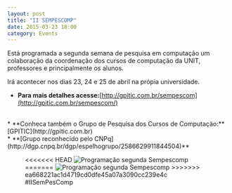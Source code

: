 ```yaml
---
layout: post
title: "II SEMPESCOMP"
date: 2015-03-23 18:00
category: Events
---
```


<p class="txt-post">
    Está programada a segunda semana de pesquisa em computação um colaboração da coordenação dos cursos de computação da UNIT, professores e principalmente os alunos.
</p>

<p class="txt-post">
     Irá acontecer nos dias 23, 24 e 25 de abril na própia universidade.
</p>

* **Para mais detalhes acesse:**[http://gpitic.com.br/sempescom](http://gpitic.com.br/sempescom/)
<br/>
* **Conheca também o Grupo de Pesquisa dos Cursos de Computação:** [GPITIC](http://gpitic.com.br)
<br/>
* **[Grupo reconhecido pelo CNPq](http://dgp.cnpq.br/dgp/espelhogrupo/2586629911844504)**

<figure>
<<<<<<< HEAD
    <img src="http://rafaeltavares.co/public/img/posts/banner-2semprescomp.png" alt="Programação segunda Sempescomp">
=======
    <img src="http://rafastavares.github.io/SitePessoal/public/img/posts/banner-2semprescomp.png" alt="Programação segunda Sempescomp">
>>>>>>> ea668221ac1d4719cd0dfe45a07a3090cc239e4c
    <figcaption>#IISemPesComp</figcaption>
</figure>